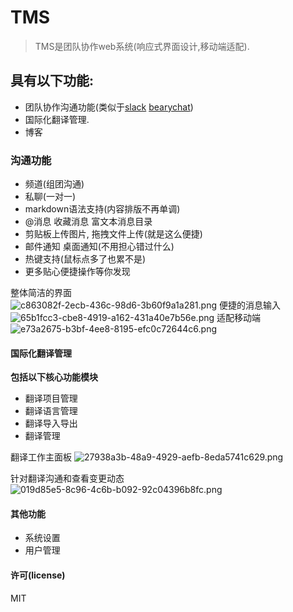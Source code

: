 # TMS
> TMS是团队协作web系统(响应式界面设计,移动端适配).

## 具有以下功能:
- 团队协作沟通功能(类似于[slack](https://slack.com/) [bearychat](https://bearychat.com/))
- 国际化翻译管理.
- 博客

### 沟通功能
- 频道(组团沟通)
- 私聊(一对一)
- markdown语法支持(内容排版不再单调)
- @消息 收藏消息 富文本消息目录
- 剪贴板上传图片, 拖拽文件上传(就是这么便捷)
- 邮件通知 桌面通知(不用担心错过什么)
- 热键支持(鼠标点多了也累不是)
- 更多贴心便捷操作等你发现

整体简洁的界面  
![c863082f-2ecb-436c-98d6-3b60f9a1a281.png](http://xiweicheng.com/upload/img/0/c863082f-2ecb-436c-98d6-3b60f9a1a281.png)
便捷的消息输入  
![65b1fcc3-cbe8-4919-a162-431a40e7b56e.png](http://xiweicheng.com/upload/img/0/65b1fcc3-cbe8-4919-a162-431a40e7b56e.png)
适配移动端  
![e73a2675-b3bf-4ee8-8195-efc0c72644c6.png](http://xiweicheng.com/upload/img/0/e73a2675-b3bf-4ee8-8195-efc0c72644c6.png)

#### 国际化翻译管理
**包括以下核心功能模块**
- 翻译项目管理
- 翻译语言管理
- 翻译导入导出
- 翻译管理

翻译工作主面板
![27938a3b-48a9-4929-aefb-8eda5741c629.png](http://xiweicheng.com/upload/img/0/27938a3b-48a9-4929-aefb-8eda5741c629.png)

针对翻译沟通和查看变更动态
![019d85e5-8c96-4c6b-b092-92c04396b8fc.png](http://xiweicheng.com/upload/img/0/019d85e5-8c96-4c6b-b092-92c04396b8fc.png)

#### 其他功能
- 系统设置
- 用户管理

#### 许可(license)
MIT
